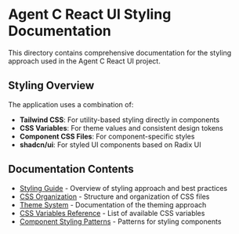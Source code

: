 # Agent C React UI Styling Documentation

This directory contains comprehensive documentation for the styling approach used in the Agent C React UI project.

## Styling Overview

The application uses a combination of:

- **Tailwind CSS**: For utility-based styling directly in components
- **CSS Variables**: For theme values and consistent design tokens
- **Component CSS Files**: For component-specific styles
- **shadcn/ui**: For styled UI components based on Radix UI

## Documentation Contents

- [Styling Guide](./styling-guide.md) - Overview of styling approach and best practices
- [CSS Organization](./css-organization.md) - Structure and organization of CSS files
- [Theme System](./theme-system.md) - Documentation of the theming approach
- [CSS Variables Reference](./css-variables-reference.md) - List of available CSS variables
- [Component Styling Patterns](./component-styling-patterns.md) - Patterns for styling components